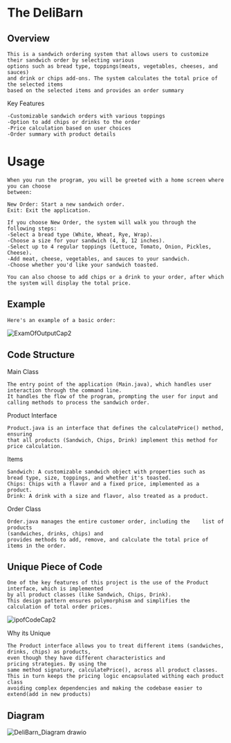 
# The DeliBarn



    
    


## Overview

    This is a sandwich ordering system that allows users to customize 
    their sandwich order by selecting various 
    options such as bread type, toppings(meats, vegetables, cheeses, and sauces)    
    and drink or chips add-ons. The system calculates the total price of the selected items
    based on the selected items and provides an order summary

Key Features
    
    -Customizable sandwich orders with various toppings
    -Option to add chips or drinks to the order
    -Price calculation based on user choices
    -Order summary with product details


# Usage

    When you run the program, you will be greeted with a home screen where you can choose
    between:

    New Order: Start a new sandwich order.
    Exit: Exit the application.
   
    If you choose New Order, the system will walk you through the following steps:
    -Select a bread type (White, Wheat, Rye, Wrap).
    -Choose a size for your sandwich (4, 8, 12 inches).
    -Select up to 4 regular toppings (Lettuce, Tomato, Onion, Pickles, Cheese).
    -Add meat, cheese, vegetables, and sauces to your sandwich.
    -Choose whether you'd like your sandwich toasted.
    
    You can also choose to add chips or a drink to your order, after which the system will display the total price.



## Example

    Here's an example of a basic order:

![ExamOfOutputCap2](https://github.com/user-attachments/assets/74b553f4-2224-4ffe-a7ca-927e9a66802c)

    

## Code Structure

Main Class

    The entry point of the application (Main.java), which handles user interaction through the command line.
    It handles the flow of the program, prompting the user for input and calling methods to process the sandwich order.

Product Interface

    Product.java is an interface that defines the calculatePrice() method, ensuring 
    that all products (Sandwich, Chips, Drink) implement this method for price calculation.

Items 

    Sandwich: A customizable sandwich object with properties such as 
    bread type, size, toppings, and whether it's toasted.
    Chips: Chips with a flavor and a fixed price, implemented as a product.
    Drink: A drink with a size and flavor, also treated as a product.

Order Class

    Order.java manages the entire customer order, including the    list of products 
    (sandwiches, drinks, chips) and 
    provides methods to add, remove, and calculate the total price of items in the order.
## Unique Piece of Code

    One of the key features of this project is the use of the Product interface, which is implemented 
    by all product classes (like Sandwich, Chips, Drink). 
    This design pattern ensures polymorphism and simplifies the calculation of total order prices.

![ipofCodeCap2](https://github.com/user-attachments/assets/8542438b-a72d-4fd6-b868-224926d64b7f)

Why its Unique 

    The Product interface allows you to treat different items (sandwiches, drinks, chips) as products, 
    even though they have different characteristics and 
    pricing strategies. By using the 
    same method signature, calculatePrice(), across all product classes.
    This in turn keeps the pricing logic encapsulated withing each product class
    avoiding complex dependencies and making the codebase easier to extend(add in new products)
## Diagram 

![DeliBarn_Diagram drawio](https://github.com/user-attachments/assets/55b39e74-2086-4a96-bc74-196d5de0523f)
